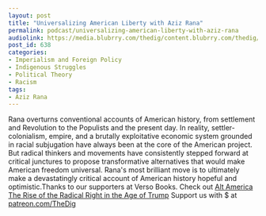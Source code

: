 ```yaml
---
layout: post
title: "Universalizing American Liberty with Aziz Rana"
permalink: podcast/universalizing-american-liberty-with-aziz-rana
audiolink: https://media.blubrry.com/thedig/content.blubrry.com/thedig/The_Dig_-_EP_62_-_Rana.mp3
post_id: 638
categories: 
- Imperialism and Foreign Policy
- Indigenous Struggles
- Political Theory
- Racism
tags: 
- Aziz Rana
---
```


Rana overturns conventional accounts of American history, from settlement and Revolution to the Populists and the present day. In reality, settler-colonialism, empire, and a brutally exploitative economic system grounded in racial subjugation have always been at the core of the American project. But radical thinkers and movements have consistently stepped forward at critical junctures to propose transformative alternatives that would make American freedom universal. Rana's most brilliant move is to ultimately make a devastatingly critical account of American history hopeful and optimistic.Thanks to our supporters at Verso Books. Check out [Alt America The Rise of the Radical Right in the Age of Trump]( versobooks.com/books/2535-alt-america)
Support us with $ at [patreon.com/TheDig](patreon.com/TheDig)
